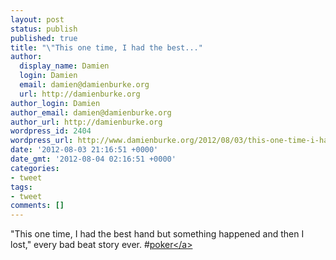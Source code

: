```yaml
---
layout: post
status: publish
published: true
title: "\"This one time, I had the best..."
author:
  display_name: Damien
  login: Damien
  email: damien@damienburke.org
  url: http://damienburke.org
author_login: Damien
author_email: damien@damienburke.org
author_url: http://damienburke.org
wordpress_id: 2404
wordpress_url: http://www.damienburke.org/2012/08/03/this-one-time-i-had-the-best/
date: '2012-08-03 21:16:51 +0000'
date_gmt: '2012-08-04 02:16:51 +0000'
categories:
- tweet
tags:
- tweet
comments: []
---
```

<p>"This one time, I had the best hand but something happened and then I lost," every bad beat story ever. #<a href="http:&#47;&#47;search.twitter.com&#47;search?q=%23poker" class="aktt_hashtag">poker<&#47;a></p>

